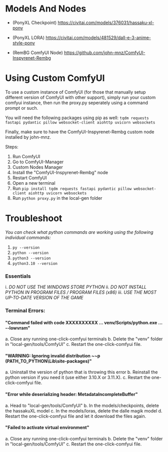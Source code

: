 
# Models And Nodes

- (PonyXL Checkpoint) https://civitai.com/models/376031/hassaku-xl-pony
- (PonyXL LORA) https://civitai.com/models/481529/dall-e-3-anime-style-pony

- (RemBG ComfyUI Node) https://github.com/john-mnz/ComfyUI-Inspyrenet-Rembg

# Using Custom ComfyUI

To use a custom instance of ComfyUI (for those that manually setup different version of ComfyUI with other support), simply run your custom comfyui instance, then run the proxy.py seperately using a command prompt or such.

You will need the following packages using pip as well: `tqdm requests fastapi pydantic pillow websocket-client aiohttp uvicorn websockets`

Finally, make sure to have the ComfyUI-Inspyrenet-Rembg custom node installed by john-mnz.

Steps:
1. Run ComfyUI
2. Go to ComfyUI-Manager
3. Custom Nodes Manager
4. Install the "ComfyUI-Inspyrenet-Rembg" node
5. Restart ComfyUI
6. Open a new terminal
7. Run `pip install tqdm requests fastapi pydantic pillow websocket-client aiohttp uvicorn websockets`
8. Run `python proxy.py` in the local-gen folder

# Troubleshoot

*You can check what python commands are working using the following individual commands:*
1. `py --version`
2. `python --version`
3. `python3 --version`
4. `python3.10 --version`

### Essentials
i. *DO NOT USE THE WINDOWS STORE PYTHON*
ii. *DO NOT INSTALL PYTHON IN PROGRAM FILES / PROGRAM FILES (x86)*
iii. *USE THE MOST UP-TO-DATE VERSION OF THE GAME*

### Terminal Errors:

#### "Command failed with code XXXXXXXXXX ... venv/Scripts/python.exe ... --lowvram"
a. Close any running one-click-comfyui terminals
b. Delete the "venv" folder in "local-gen/tools/ComfyUI"
c. Restart the one-click-comfyui file.

#### "WARNING: Ignoring invalid distribution ~~p (PATH_TO_PYTHON\Lib\site-packages)"
a. Uninstall the version of python that is throwing this error
b. Reinstall the python version if you need it (use either 3.10.X or 3.11.X).
c. Restart the one-click-comfyui file.

#### "Error while deserializing header: MetadataIncompleteBuffer"
a. Head to "local-gen/tools/ComfyUI"
b. In the models/checkpoints, delete the hassakuXL model
c. In the models/loras, delete the dalle magik model
d. Restart the one-click-comfyui file and let it download the files again.

#### "Failed to activate virtual environment"
a. Close any running one-click-comfyui terminals
b. Delete the "venv" folder in "local-gen/tools/ComfyUI"
c. Restart the one-click-comfyui file.
